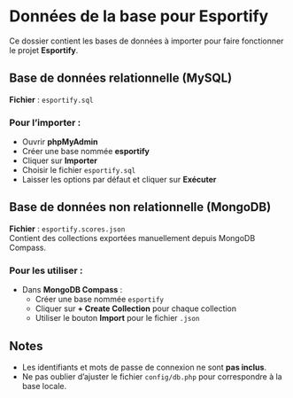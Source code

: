 # Données de la base pour Esportify

Ce dossier contient les bases de données à importer pour faire fonctionner le projet **Esportify**.

## Base de données relationnelle (MySQL)

**Fichier** : `esportify.sql`

### Pour l’importer :

- Ouvrir **phpMyAdmin**
- Créer une base nommée **esportify**
- Cliquer sur **Importer**
- Choisir le fichier `esportify.sql`
- Laisser les options par défaut et cliquer sur **Exécuter**

## Base de données non relationnelle (MongoDB)

**Fichier** : `esportify.scores.json`  
Contient des collections exportées manuellement depuis MongoDB Compass.

### Pour les utiliser :

- Dans **MongoDB Compass** :
  - Créer une base nommée `esportify`
  - Cliquer sur **+ Create Collection** pour chaque collection
  - Utiliser le bouton **Import** pour le fichier `.json`

## Notes

- Les identifiants et mots de passe de connexion ne sont **pas inclus**.
- Ne pas oublier d’ajuster le fichier `config/db.php` pour correspondre à la base locale.
